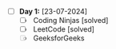 - [ ] **Day 1:** [23-07-2024]
  - <input type="checkbox" enabled> Coding Ninjas [solved]
  - <input type="checkbox" enabled> LeetCode [solved]
  - <input type="checkbox" disabled> GeeksforGeeks

